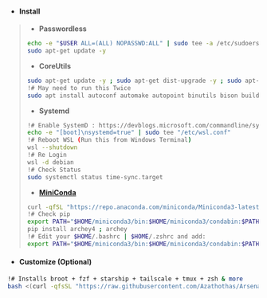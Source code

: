 - #### Install
> - **Passwordless**
> ```bash
> echo -e "$USER ALL=(ALL) NOPASSWD:ALL" | sudo tee -a /etc/sudoers
> sudo apt-get update -y
> ```
> - **CoreUtils**
> ```bash
> sudo apt-get update -y ; sudo apt-get dist-upgrade -y ; sudo apt-get upgrade -y
> !# May need to run this Twice
> sudo apt install autoconf automake autopoint binutils bison build-essential ca-certificates coreutils curl dos2unix git gcc htop flex file jq moreutils wget -y
> ```
> - **Systemd**
> ```bash
> !# Enable SystemD : https://devblogs.microsoft.com/commandline/systemd-support-is-now-available-in-wsl/
> echo -e "[boot]\nsystemd=true" | sudo tee "/etc/wsl.conf"
> !# Reboot WSL (Run this from Windows Terminal)
> wsl --shutdown
> !# Re Login
> wsl -d debian
> !# Check Status
> sudo systemctl status time-sync.target
> ```
> - [**MiniConda**](https://docs.conda.io/projects/miniconda/en/latest/)
> ```bash
> curl -qfSL "https://repo.anaconda.com/miniconda/Miniconda3-latest-Linux-x86_64.sh" -o /tmp/install_conda.sh && chmod +xwr "/tmp/install_conda.sh" && /tmp/install_conda.sh -b
> !# Check pip
> export PATH="$HOME/miniconda3/bin:$HOME/miniconda3/condabin:$PATH"
> pip install archey4 ; archey
> !# Edit your $HOME/.bashrc | $HOME/.zshrc and add:
> export PATH="$HOME/miniconda3/bin:$HOME/miniconda3/condabin:$PATH"
> ```
- #### Customize (Optional)
```bash
!# Installs broot + fzf + starship + tailscale + tmux + zsh & more
bash <(curl -qfsSL "https://raw.githubusercontent.com/Azathothas/Arsenal/main/misc/WSL/Debian/customize.sh")
```
